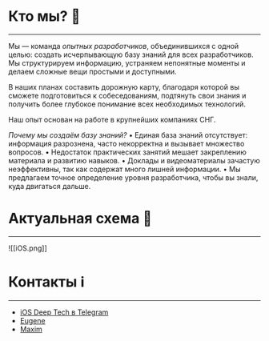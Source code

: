 # Кто мы? 🚀
---
Мы — команда *опытных разработчиков*, объединившихся с одной целью: создать исчерпывающую базу знаний для всех разработчиков. Мы структурируем информацию, устраняем непонятные моменты и делаем сложные вещи простыми и доступными.

В наших планах составить дорожную карту, благодаря которой вы сможете подготовиться к собеседованиям, подтянуть свои знания и получить более глубокое понимание всех необходимых технологий.

Наш опыт основан на работе в крупнейших компаниях СНГ.

*Почему мы создаём базу знаний?*
• Единая база знаний отсутствует: информация разрознена, часто некорректна и вызывает множество вопросов.
• Недостаток практических занятий мешает закреплению материала и развитию навыков.
• Доклады и видеоматериалы зачастую неэффективны, так как содержат много лишней информации.
• Мы предлагаем точное определение уровня разработчика, чтобы вы знали, куда двигаться дальше.

# Актуальная схема 🚏
---
![[iOS.png]]

# Контакты ℹ
--- 
- [iOS Deep Tech в Telegram](https://t.me/+QmMbHUGcAE5lOWQ6)
- [Eugene](https://t.me/kslff)
- [Maxim](https://t.me/maxiMath)